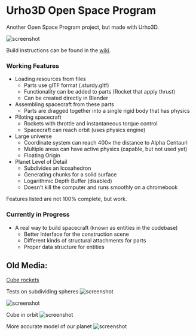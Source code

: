 # Urho3D Open Space Program
Another Open Space Program project, but made with Urho3D.

![screenshot](https://cdn.discordapp.com/attachments/421375838953537546/553854430005690368/Screenshot_2019-03-09_00-16-52.png "This is what it looks like at the time this README is being written")

Build instructions can be found in the [wiki](https://github.com/TheOpenSpaceProgram/urho-osp/wiki/Building-from-Source).

### Working Features
 * Loading resources from files
   * Parts use glTF format (.sturdy.gltf)
   * Functionality can be added to parts (Rocket that apply thrust)
   * Can be created directly in Blender
 * Assembling spacecraft from these parts
   * Parts are dragged together into a single rigid body that has physics
 * Piloting spacecraft
   * Rockets with throttle and instantaneous torque control
   * Spacecraft can reach orbit (uses physics engine)
 * Large universe
   * Coordinate system can reach 400× the distance to Alpha Centauri
   * Multiple areas can have active physics (capable, but not used yet)
   * Floating Origin
 * Planet Level of Detail
   * Subdivides an Icosahedron
   * Generating chunks for a solid surface
   * Logarithmic Depth Buffer (disabled)
   * Doesn't kill the computer and runs smoothly on a chromebook

Features listed are not 100% complete, but work.

### Currently in Progress

 * A real way to build spacecraft (known as entities in the codebase)
   * Better Interface for the construction scene
   * Different kinds of structural attachments for parts
   * Proper data structure for entities

## Old Media:

[Cube rockets](http://www.youtube.com/watch?v=hFYCftKDFMg)

Tests on subdividing spheres
![screenshot](https://cdn.discordapp.com/attachments/325425261069860875/415682532626137089/Screenshot_2018-02-20_17-32-48.png "It looks pretty but it's completely wrong.")

![screenshot](https://cdn.discordapp.com/attachments/425003724633669633/428391873720090639/Screenshot_2018-03-27_20-14-23.png "This too is completely wrong.")

Cube in orbit
![screenshot](https://cdn.discordapp.com/attachments/425003724633669633/451141764582080533/Screenshot_2018-05-29_14-29-53.png "An inverse square force towards the center.")

More accurate model of our planet
![screenshot](https://cdn.discordapp.com/attachments/425003724633669633/448727538706153472/Screenshot_2018-05-22_23-02-33.png "This the truth, don't let the government fool you.")

